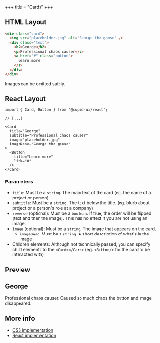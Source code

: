+++
title = "Cards"
+++

## HTML Layout
```html
<div class="card">
  <img src="placeholder.jpg" alt="George the goose" />
  <div class="text">
    <h2>George</h2>
    <p>Professional chaos causer</p>
    <a href="#" class="button">
      Learn more
    </a>
  </div>
</div>
```
Images can be omitted safely.

## React Layout
```tsx
import { Card, Button } from '@cupid-ui/react';

// [...]

<Card
  title="George"
  subtitle="Professional chaos causer"
  image="placeholder.jpg"
  imageDesc="George the goose"
>
  <Button
    title="Learn more"
    link="#"
  />
</Card>
```

### Parameters
- `title`: Must be a `string`. The main text of the card (eg. the name of a project or person)
- `subtitle`: Must be a `string`. The text below the title. (eg. blurb about project or a person's role at a company)
- `reverse` (optional): Must be a `boolean`. If true, the order will be flipped (text and then the image). This has no effect if you are not using an image. 
- `image` (optional): Must be a `string`. The image that appears on the card.
  - `imageDesc`: Must be a `string`. A short description of what's in the image
- Children elements: Although not technically passed, you can specify child elements to the `<Card></Card>` (eg. `<Button/>` for the card to be interacted with)

## Preview
<div class="card">
  <div class="text">
    <h2>George</h2>
    <p>Professional chaos causer. Caused so much chaos the button and image disappeared.</p>
  </div>
</div>

## More info
- [CSS implementation](https://github.com/designbylunar/cupid/blob/main/css/src/layout/card.css)
- [React implementation](https://github.com/designbylunar/cupid/blob/main/react/src/components/layout/card.tsx)
